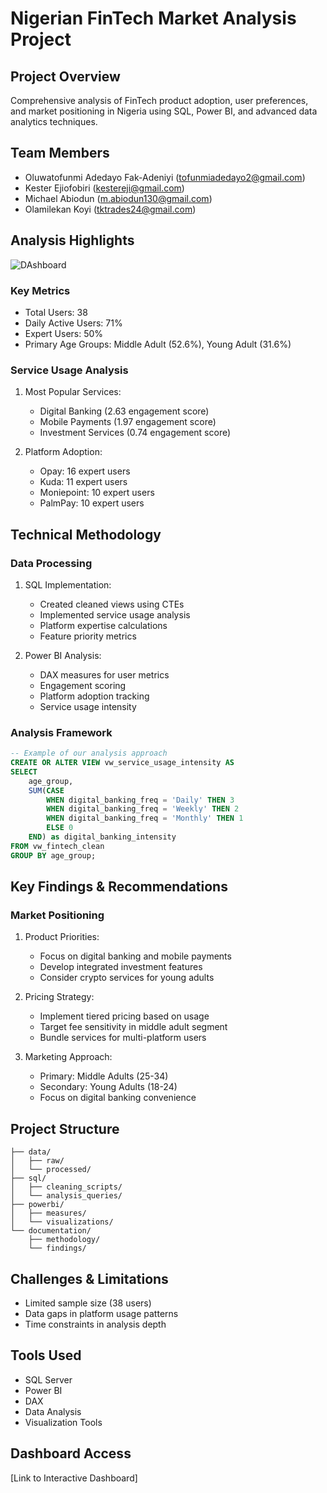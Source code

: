 # Nigerian FinTech Market Analysis Project

## Project Overview
Comprehensive analysis of FinTech product adoption, user preferences, and market positioning in Nigeria using SQL, Power BI, and advanced data analytics techniques.

## Team Members
- Oluwatofunmi Adedayo Fak-Adeniyi (tofunmiadedayo2@gmail.com)
- Kester Ejiofobiri (kestereji@gmail.com)
- Michael Abiodun (m.abiodun130@gmail.com)
- Olamilekan Koyi (tktrades24@gmail.com)

## Analysis Highlights
![DAshboard](1_User_Demographics.jpg)

### Key Metrics
- Total Users: 38
- Daily Active Users: 71%
- Expert Users: 50%
- Primary Age Groups: Middle Adult (52.6%), Young Adult (31.6%)

### Service Usage Analysis
1. Most Popular Services:
   - Digital Banking (2.63 engagement score)
   - Mobile Payments (1.97 engagement score)
   - Investment Services (0.74 engagement score)

2. Platform Adoption:
   - Opay: 16 expert users
   - Kuda: 11 expert users
   - Moniepoint: 10 expert users
   - PalmPay: 10 expert users

## Technical Methodology

### Data Processing
1. SQL Implementation:
   - Created cleaned views using CTEs
   - Implemented service usage analysis
   - Platform expertise calculations
   - Feature priority metrics

2. Power BI Analysis:
   - DAX measures for user metrics
   - Engagement scoring
   - Platform adoption tracking
   - Service usage intensity

### Analysis Framework
```sql
-- Example of our analysis approach
CREATE OR ALTER VIEW vw_service_usage_intensity AS
SELECT 
    age_group,
    SUM(CASE 
        WHEN digital_banking_freq = 'Daily' THEN 3
        WHEN digital_banking_freq = 'Weekly' THEN 2
        WHEN digital_banking_freq = 'Monthly' THEN 1
        ELSE 0 
    END) as digital_banking_intensity
FROM vw_fintech_clean
GROUP BY age_group;
```

## Key Findings & Recommendations

### Market Positioning
1. Product Priorities:
   - Focus on digital banking and mobile payments
   - Develop integrated investment features
   - Consider crypto services for young adults

2. Pricing Strategy:
   - Implement tiered pricing based on usage
   - Target fee sensitivity in middle adult segment
   - Bundle services for multi-platform users

3. Marketing Approach:
   - Primary: Middle Adults (25-34)
   - Secondary: Young Adults (18-24)
   - Focus on digital banking convenience

## Project Structure
```
├── data/
│   ├── raw/
│   └── processed/
├── sql/
│   ├── cleaning_scripts/
│   └── analysis_queries/
├── powerbi/
│   ├── measures/
│   └── visualizations/
└── documentation/
    ├── methodology/
    └── findings/
```

## Challenges & Limitations
- Limited sample size (38 users)
- Data gaps in platform usage patterns
- Time constraints in analysis depth

## Tools Used
- SQL Server
- Power BI
- DAX
- Data Analysis
- Visualization Tools

## Dashboard Access
[Link to Interactive Dashboard]
